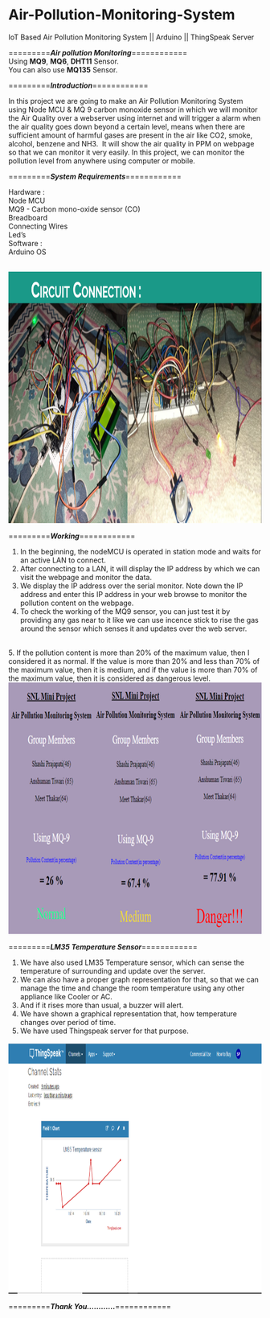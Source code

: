# Air-Pollution-Monitoring-System
IoT Based Air Pollution Monitoring System || Arduino || ThingSpeak Server 

=========***Air pollution Monitoring***============ <br/>
Using **MQ9**, **MQ6**, **DHT11** Sensor. <br/>
You can also use **MQ135** Sensor.


=========***Introduction***============

In this project we are going to make an Air Pollution Monitoring System using Node MCU & MQ 9 carbon monoxide sensor in which we will monitor the Air Quality over a webserver using internet and will trigger a alarm when the air quality goes down beyond a certain level, means when there are sufficient amount of harmful gases are present in the air like CO2, smoke, alcohol, benzene and NH3. 
It will show the air quality in PPM on webpage so that we can monitor it very easily.
In this  project, we can monitor the pollution level from anywhere using computer or mobile. 


=========***System Requirements***============ <br/>

Hardware :  <br/>
Node MCU  <br/>
MQ9 - Carbon mono-oxide sensor (CO)<br/>
Breadboard<br/>
Connecting Wires<br/>
Led’s<br/>
Software :<br/>
Arduino OS<br/>
<br/>

<img src="images/connection.png" width="850" height="500">

=========***Working***============ <br/>

1. In the beginning, the nodeMCU is operated in station mode and waits for an active LAN to connect. <br/> 
2. After connecting to a LAN, it will display the IP address by which we can visit the webpage and monitor the data. <br/>
3. We display the IP address over the serial monitor. Note down the IP address and enter this IP address in your web browse to monitor the pollution content on the webpage. <br/>
4. To check the working of the MQ9 sensor, you can just test it by providing any gas near to it like we can use incence stick to rise the gas around the sensor which senses it and updates over the web server. 
<br/>
5. If the pollution content is more than 20% of the maximum value, then I considered it as normal. If the value is more than 20% and less than 70% of the maximum value, then it is medium, and if the value is more than 70% of the maximum value, then it is considered as dangerous level.

<img src="images/pollution.png" width="850" height="500">


=========***LM35 Temperature Sensor***============ <br/>

1. We have also used LM35 Temperature sensor, which can sense the temperature of surrounding and update over the server.<br/>
2. We can also have a proper graph representation for that, so that we can manage the time and change the room temperature using any other appliance like Cooler or AC.<br/>
3. And if it rises more than usual, a buzzer will alert.<br/>
4. We have shown a graphical representation that, how temperature changes over period of time.<br/>
5. We have used Thingspeak server for that purpose.<br/>


<img src="images/lm35.png" width="850" height="500">








=========***Thank You............***============ <br/>


